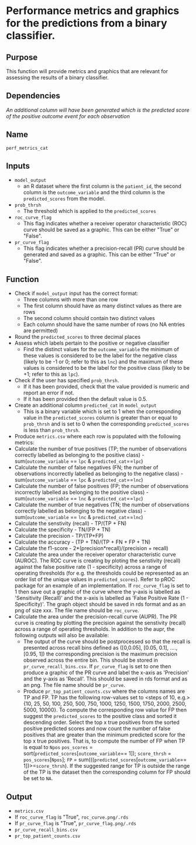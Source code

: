 # Performance metrics and graphics for the predictions from a binary classifier.

## Purpose
This function will provide metrics and graphics that are relevant for assessing the results of a binary classifier.

## Dependencies
_An additional column will have been generated which is the predicted score of the positive outcome event for each observation_

## Name
`perf_metrics_cat`

## Inputs
* `model_output`
  * an R dataset where the first column is the `patient_id`, the second column is the `outcome_variable` and the third column is the `predicted_scores` from the model.
* `prob_thrsh`
  * The threshold which is applied to the `predicted_scores`
* `roc_curve_flag`
  * This flag indicates whether a receiver operator characteristic (ROC) curve should be saved as a graphic. This can be either "True" or "False".
* `pr_curve_flag`
  * This flag indicates whether a precision-recall (PR) curve should be generated and saved as a graphic. This can be either "True" or "False".


## Function
* Check if `model_output` input has the correct format:
  * Three columns with more than one row
  * The first column should have as many distinct values as there are rows
  * The second column should contain two distinct values
  * Each column should have the same number of rows (no NA entries are permitted)
* Round the `predicted_scores` to three decimal places
* Assess which labels pertain to the positive or negative classifier
  * Find the distinct values for the `outcome_variable` the minimum of these values is  considered to be the label for the negative class (likely to be -1 or 0; refer to this as `lnc`) and the maximum of these values is considered to be the label for the positive class (likely to be +1; refer to this as `lpc`).
* Check if the user has specified `prob_thrsh`.
  * If it has been provided, check that the value provided is numeric and report an error if not.
  * If it has been provided then the default value is 0.5.
* Create an additional column `predicted_cat` in `model_output`
  * This is a binary variable which is set to 1 when the corresponding value in the `predicted_scores` column is greater than or equal to `prob_thrsh` and is set to 0 when the corresponding `predicted_scores` is less than `prob_thrsh`.
* Produce `metrics.csv` where each row is populated with the following metrics:  
 * Calculate the number of true positives (TP; the number of observations correctly labelled as belonging to the positive class) - sum(`outcome_variable` == `lpc` & `predicted_cat`==`lpc`)
 * Calculate the number of false negatives (FN; the number of observations incorrectly labelled as belonging to the negative class) -  sum(`outcome_variable` == `lpc` & `predicted_cat`==`lnc`)
 * Calculate the number of false positives (FP; the number of observations incorrectly labelled as belonging to the positive class) - sum(`outcome_variable` == `lnc` & `predicted_cat`==`lpc`)
 * Calculate the number of true negatives (TN; the number of observations correctly labelled as belonging to the negative class) - sum(`outcome_variable` == `lnc` & `predicted_cat`==`lnc`)
 * Calculate the senstivity (recall) - TP/(TP + FN)
 * Calculate the specificity - TN/(FP + TN)
 * Calculate the precision - TP/(TP+FP)
 * Calculate the accuracy - (TP + TN)/(TP + FN + FP + TN)
 * Calculate the f1-score - 2\*(precision\*recall)/(precision + recall)
* Calculate the area under the receiver operator characteristic curve (AUROC). The ROC curve is creating by ploting the senstivity (recall) against the false positive rate (1 - specificity) across a range of operating thresholds (for e.g. the thresholds could be represented as an order list of the unique values in `predicted_scores`). Refer to pROC package for an example of an implementation. If `roc_curve_flag` is set to 1 then save out a graphic of the curve <ggplot> where the y-axis is labelled as 'Sensitivity (Recall)' and the x-axis is labelled as 'False Positive Rate (1 - Specificity)'. The graph object should be saved in rds format and as an png of size xxx. The file name should be `roc_curve`.  
* Calculate the area under the precision-recall curve (AUPR). The PR curve is creating by plotting the precision against the senstivity (recall) across a range of operating thresholds. In addition to the aupr, the following outputs will also be available:
  * The output of the curve should be postprocessed so that the recall is presented across recall bins defined as ([0,0.05], [0.05, 0.1], ...., [0.95, 1]) the corresponding precision is the maximum precision observed across the entire bin. This should be stored in `pr_curve_recall_bins.csv`.  If `pr_curve_flag` is set to one then produce a graphic of the PR curve and label the x-axis as 'Precision' and the y-axis as 'Recall'. This should be saved in rds format and as an png. The file name should be `pr_curve`.
  * Produce `pr_top_patient_counts.csv` where the columns names are TP and FP.  TP has the following row-values set to  <steps of 10, e.g.>{10, 25, 50, 100, 250, 500, 750, 1000, 1250, 1500, 1750, 2000, 2500, 5000, 10000}. To compute the corresponding row value for FP then suggest the `predicted_scores` to the positive class and sorted it descending order. Select the top x true positives from the sorted positive predicted scores and now count the number of false positives that are greater than the minimum predicted score for the top x true positives. That is, to compute the number of FP when TP is equal to `Npos`  `pos_scores` = sort(`predicted_scores`[`outcome_variable`== 1]); `score_thrsh` = `pos_scores`[`Npos`]; `FP` = sum(((`predicted_scores`[`outcome_variable`== 1])>=`score_thrsh`). If the suggested range for TP is outside the range of the TP is the dataset then the corresponding column for FP should be set to `NA`.

## Output
* `metrics.csv`
* If `roc_curve_flag` is "True", `roc_curve.png/.rds`
* If `pr_curve_flag` is "True", `pr_curve_flag.png/.rds`
* `pr_curve_recall_bins.csv`
* `pr_top_patient_counts.csv`
